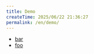```yaml
---
title: Demo
createTime: 2025/06/22 21:36:27
permalink: /en/demo/
---
```


- [bar](./bar.md)
- [foo](./foo.md)
